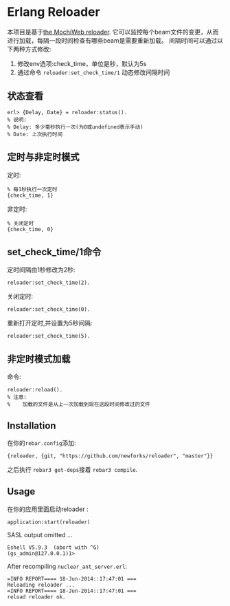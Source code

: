 # Erlang Reloader

本项目是基于[the MochiWeb reloader](https://github.com/mochi/mochiweb/blob/master/src/reloader.erl).
它可以监控每个beam文件的变更，从而进行加载，每隔一段时间检查有哪些beam是需要重新加载。
间隔时间可以通过以下两种方式修改:

1. 修改env选项:check_time，单位是秒，默认为5s
2. 通过命令 ``reloader:set_check_time/1`` 动态修改间隔时间

## 状态查看

    erl> {Delay, Date} = reloader:status().
    % 说明:
    % Delay: 多少毫秒执行一次(为0或undefined表示手动)
    % Date: 上次执行时间

## 定时与非定时模式

定时:

    % 每1秒执行一次定时
    {check_time, 1}

非定时:

    % 关闭定时
    {check_time, 0}

## set_check_time/1命令

定时间隔由1秒修改为2秒:

    reloader:set_check_time(2).
    
关闭定时:

    reloader:set_check_time(0).

重新打开定时,并设置为5秒间隔:

    reloader:set_check_time(5).

## 非定时模式加载

命令:

    reloader:reload().
    % 注意:
    %    加载的文件是从上一次加载到现在这段时间修改过的文件

## Installation

在你的`rebar.config`添加:

    {reloader, {git, "https://github.com/newforks/reloader", "master"}}

之后执行 `rebar3 get-deps`接着 `rebar3 compile`.

## Usage

在你的应用里面启动reloader :

    application:start(reloader)

SASL output omitted ...

    Eshell V5.9.3  (abort with ^G)
    (gs_admin@127.0.0.1)1>

After recompiling `nuclear_ant_server.erl`:

    =INFO REPORT==== 18-Jun-2014::17:47:01 ===
    Reloading reloader ...
    =INFO REPORT==== 18-Jun-2014::17:47:01 ===
    reload reloader ok.


